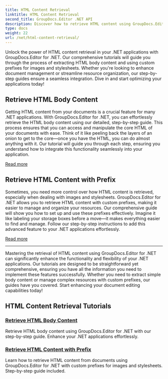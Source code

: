 ```yaml
---
title: HTML Content Retrieval
linktitle: HTML Content Retrieval
second_title: GroupDocs.Editor .NET API
description: Discover how to retrieve HTML content using GroupDocs.Editor for .NET. Step-by-step guides for retrieving body content and custom prefixes included.
type: docs
weight: 22
url: /net/html-content-retrieval/
---
```

Unlock the power of HTML content retrieval in your .NET applications with GroupDocs.Editor for .NET. Our comprehensive tutorials will guide you through the process of extracting HTML body content and using custom prefixes for images and stylesheets. Whether you're looking to enhance document management or streamline resource organization, our step-by-step guides ensure a seamless integration. Dive in and start optimizing your applications today!

## Retrieve HTML Body Content

Getting HTML content from your documents is a crucial feature for many .NET applications. With GroupDocs.Editor for .NET, you can effortlessly retrieve the HTML body content using our detailed, step-by-step guide. This process ensures that you can access and manipulate the core HTML of your documents with ease. Think of it like peeling back the layers of an onion to get to the core—once you have the HTML, you can do almost anything with it. Our tutorial will guide you through each step, ensuring you understand how to integrate this functionality seamlessly into your application.

[Read more](./retrieve-html-body-content/)

## Retrieve HTML Content with Prefix

Sometimes, you need more control over how HTML content is retrieved, especially when dealing with images and stylesheets. GroupDocs.Editor for .NET allows you to retrieve HTML content with custom prefixes, making it easier to manage and organize your resources. Our comprehensive guide will show you how to set up and use these prefixes effectively. Imagine it like labeling your storage boxes before a move—it makes everything easier to find and manage. Follow our step-by-step instructions to add this advanced feature to your .NET applications effortlessly.

[Read more](./retrieve-html-content-with-prefix/)

---

Mastering the retrieval of HTML content using GroupDocs.Editor for .NET can significantly enhance the functionality and flexibility of your .NET applications. Our tutorials are designed to be straightforward yet comprehensive, ensuring you have all the information you need to implement these features successfully. Whether you need to extract simple body content or manage complex resources with custom prefixes, our guides have you covered. Start enhancing your document editing capabilities today!
## HTML Content Retrieval Tutorials
### [Retrieve HTML Body Content](./retrieve-html-body-content/)
Retrieve HTML body content using GroupDocs.Editor for .NET with our step-by-step guide. Enhance your .NET applications effortlessly.
### [Retrieve HTML Content with Prefix](./retrieve-html-content-with-prefix/)
Learn how to retrieve HTML content from documents using GroupDocs.Editor for .NET with custom prefixes for images and stylesheets. Step-by-step guide included.